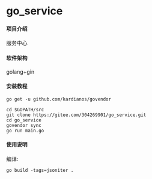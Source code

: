# go_service

#### 项目介绍

服务中心

#### 软件架构

golang+gin


#### 安装教程

```
go get -u github.com/kardianos/govendor

cd $GOPATH/src
git clone https://gitee.com/304269901/go_service.git
cd go_service
govendor sync
go run main.go
```


#### 使用说明

编译:
```
go build -tags=jsoniter .
```





